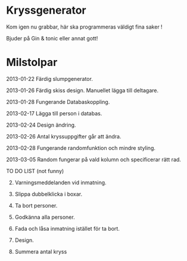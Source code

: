 ﻿Kryssgenerator
==============
Kom igen nu grabbar, här ska programmeras väldigt fina saker ! 

Bjuder på Gin & tonic eller annat gott!

Milstolpar
==============
2013-01-22 Färdig slumpgenerator.

2013-01-26 Färdig skiss design. Manuellet lägga till deltagare.

2013-01-28 Fungerande Databaskoppling.

2013-02-17 Lägga till person i databas.

2013-02-24 Design ändring.

2013-02-26 Antal kryssuppgifter går att ändra.

2013-02-28 Fungerande randomfunktion och mindre styling.

2013-03-05 Random fungerar på vald kolumn och specificerar rätt rad.


TO DO LIST (not funny)

2. Varningsmeddelanden vid inmatning.

3. Slippa dubbelklicka i boxar.

4. Ta bort personer.

5. Godkänna alla personer.

6. Fada och låsa inmatning istället för ta bort.

7. Design.

8. Summera antal kryss

